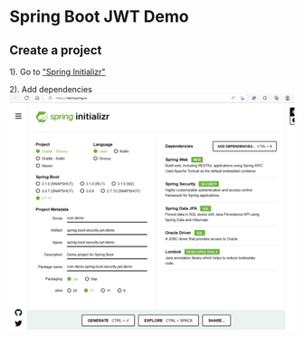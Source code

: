 # Spring Boot JWT Demo


## Create a project

1). Go to ["Spring Initializr"](https://start.spring.io/)

2). Add dependencies
![01_Spring_Initilizr.png](docs%2F01_Spring_Initilizr.png)

##